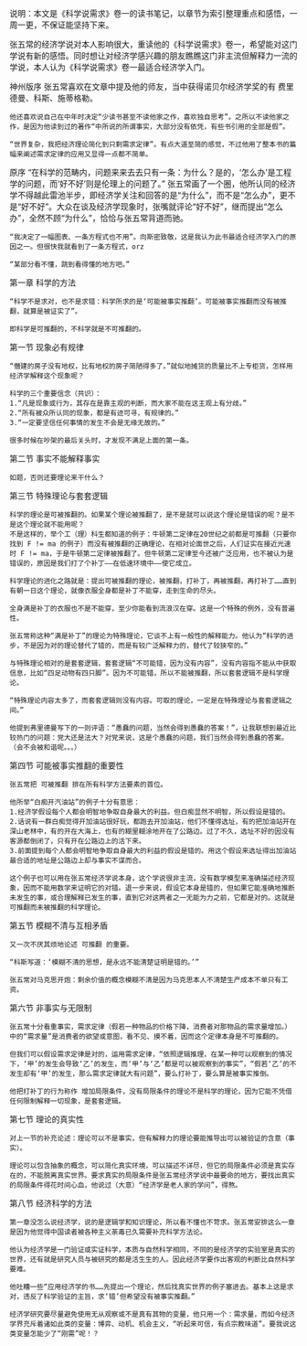说明：本文是《科学说需求》卷一的读书笔记，以章节为索引整理重点和感悟，一周一更，不保证能坚持下来。

张五常的经济学说对本人影响很大，重读他的《科学说需求》卷一，希望能对这门学说有新的感悟。同时想让对经济学感兴趣的朋友瞧瞧这门非主流但解释力一流的学说，本人认为《科学说需求》卷一最适合经济学入门。

神州版序
	张五常喜欢在文章中提及他的师友，当中获得诺贝尔经济学奖的有 费里德曼、科斯、施蒂格勒。
	
	他还喜欢说自己在中年时决定“少读书甚至不读他家之作，喜欢独自思考”。之所以不读他家之作，是因为他读到过的著作“中所说的所谓事实，大部分没有依凭，有些书引用的全部是假”。

	“世界复杂，我把经济理论简化到只剩需求定律”。有点大道至简的感觉，不过他用了整本书的篇幅来阐述需求定律的应用又显得一点都不简单。

原序
	“在科学的范畴内，问题来来去去只有一条：为什么？是的，‘怎么办’是工程学的问题，而‘好不好’则是伦理上的问题了。”
	张五常画了一个圈，他所认同的经济学不得越此雷池半步，即经济学关注和回答的是“为什么”，而不是“怎么办”，更不是“好不好”。大众在谈及经济学现象时，张嘴就评论“好不好”，继而提出“怎么办”，全然不顾“为什么”，恰恰与张五常背道而驰。

	“我决定了一幅图表、一条方程式也不用”。向斯密致敬，这是我认为此书最适合经济学入门的原因之一。但很快我就看到了一条方程式，orz

	“某部分看不懂，跳到看得懂的地方吧。”

第一章 科学的方法

	“科学不是求对，也不是求错：科学所求的是‘可能被事实推翻’。可能被事实推翻而没有被推翻，就算是被证实了”。

	即科学是可推翻的，不科学就是不可推翻的。

第一节 现象必有规律

	“僭建的房子没有地权，比有地权的房子简陋得多了。”就似地摊货的质量比不上专柜货，怎样用经济学解释这个现象呢？

	科学的三个重要信念（共识）：
	1.“凡是现象或行为，其存在是靠主观的判断，而大家不能在这主观上有分歧。”
	2.“所有被众所认同的现象，都是有迹可寻，有规律的。”
	3.“一定要坚信任何事情的发生不会是无缘无故的。”

	很多时候在吵架的最后关头时，才发现不满足上面的第一条。

第二节 事实不能解释事实

	如题，否则还要理论来干什么？

第三节 特殊理论与套套逻辑

	科学的理论是可被推翻的。如果某个理论被推翻了，是不是就可以说这个理论是错误的呢？是不是这个理论就不能用呢？
	不是这样的，举个工（理）科生都知道的例子：牛顿第二定律在20世纪之前都是可推翻（只要你找到 F != ma 的例子）而没有被推翻的正确理论，在相对论面世之后，人们证实在接近光速时 F != ma，于是牛顿第二定律被推翻了。但牛顿第二定律至今还被广泛应用，也不被认为是错误的，原因是我们打了个补丁——在低速环境中——使它成立。

	科学理论的进化之路就是：提出可被推翻的理论，被推翻，打补丁，再被推翻，再打补丁……直到有朝一日这个理论，就像衣服全身都是补丁不能穿，走到生命的尽头。

	全身满是补丁的衣服也不是不能穿，至少你能看到流浪汉在穿。这是一个特殊的例外，没有普遍性。

	张五常称这种“满是补丁”的理论为特殊理论，它谈不上有一般性的解释能力。他认为“科学的进步，不是因为对的理论替代了错的，而是有较广泛解释力的，替代了较狭窄的。”

	与特殊理论相对的是套套逻辑，套套逻辑“不可能错，因为没有内容”，没有内容指不能从中获取信息，比如“四足动物有四只脚”。因为不可能错，所以不能被推翻，所以套套逻辑不是科学理论。

	“特殊理论内容太多了，而套套逻辑则没有内容。可取的理论，一定是在特殊理论与套套逻辑之间。”

	他提到弗里德曼写下的一则评语：“愚蠢的问题，当然会得到愚蠢的答案！”，让我联想到最近比较热门的问题：党大还是法大？对党来说，这是个愚蠢的问题，我们当然会得到愚蠢的答案。（会不会被和谐呢。。。）

第四节 可能被事实推翻的重要性

	张五常把 可被推翻 排在所有科学方法要素的首位。

	他所举“白痴开汽油站”的例子十分有意思：
	1.经济学假设每个人都会明智地争取自身最大的利益。但白痴显然不明智，所以假设是错的。
	2.话说有一群白痴觉得开加油站很好玩，都跑去开加油站，他们不懂得选址，有的把加油站开在深山老林中，有的开在大海上，也有的糊里糊涂地开在了公路边。过了不久，选址不好的因没有客源都倒闭了，只有开在公路边上的活下来。
	3.前面提到每个人都会明智地争取自身最大的利益的假设是错的。用这个假设来选址得出加油站最合适的地址是公路边上却与事实不谋而合。

	这个例子也可以用在张五常经济学说本身，这个学说很非主流，没有数学模型来准确描述经济现象，因而不能用数学来证明它的对错。退一步来说，假设它本身是错的，但如果它能准确地推断未发生的事，或合理解释已发生的事，直到它对这两者之一无能为力之前，它都是对的。这就是可推翻而未被推翻的科学理论。

第五节 模糊不清与互相矛盾

	又一次不厌其烦地论述 可推翻 的重要。

	“科斯写道：‘模糊不清的思想，是永远不能清楚证明是错的。’”

	张五常对马克思开炮：剩余价值的概念模糊不清是因为马克思本人不清楚生产成本不单只有工资。

第六节 非事实与无限制

	张五常十分看重事实，需求定律（假若一种物品的价格下降，消费者对那物品的需求量增加。）中的“需求量”是消费者的欲望或意图，看不见、摸不着，因而这个定律本身是不可推翻的。

	但我们可以假设需求定律是对的，运用需求定律，“依照逻辑推理，在某一种可以观察到的情况下，‘甲’的发生会导致‘乙’的发生，而‘甲’与‘乙’都是可以被观察到的事实”，“假若‘乙’的不发生却有‘甲’的发生，那么需求定律就大有问题”，要么打补丁，要么算是被事实推倒。

	他把打补丁的行为称作 增加局限条件，没有局限条件的理论不是科学的理论，因为它能不凭借任何限制解释一切现象，是套套逻辑。

第七节 理论的真实性

	对上一节的补充论述：理论可以不是事实，但有解释力的理论要能推导出可以被验证的含意（事实）。

	理论可以包含抽象的概念，可以简化真实环境，可以描述不详尽，但它的局限条件必须是真实存在的，不能脱离真实世界。要求真实的局限条件是张五常经济学说中最要命的地方，要找出真实的局限条件得花时间心血，他说过（大意）“经济学是老人家的学问”，得熬。

第八节 经济科学的方法

	第一章没怎么说经济学，说的是逻辑学和知识理论，所以看不懂也不苛求。张五常安排这么一章是因为他觉得中国读者被各种主义荼毒已久需要补充科学方法论。

	他认为经济学是一门验证或实证科学，本质与自然科学相同，不同的是经济学的实验室是真实的世界，还有就是研究人员与被研究的都是活生生的人。因此经济学要作出客观的判断比自然科学要难。

	他吐糟一些“应用经济学的书……先提出一个理论，然后找真实世界的例子塞进去。基本上这是求对，违反了科学验证的主旨，求‘错’但希望没有被事实推翻。”

	经济学研究要尽量避免使用无从观察或不是真有其物的变量，他只用一个：需求量，而如今经济学界充斥着诸如此类的变量：博弈、动机、机会主义，“听起来可信，有点宗教味道”。要我说这类变量怎能少了“刚需”呢！？
